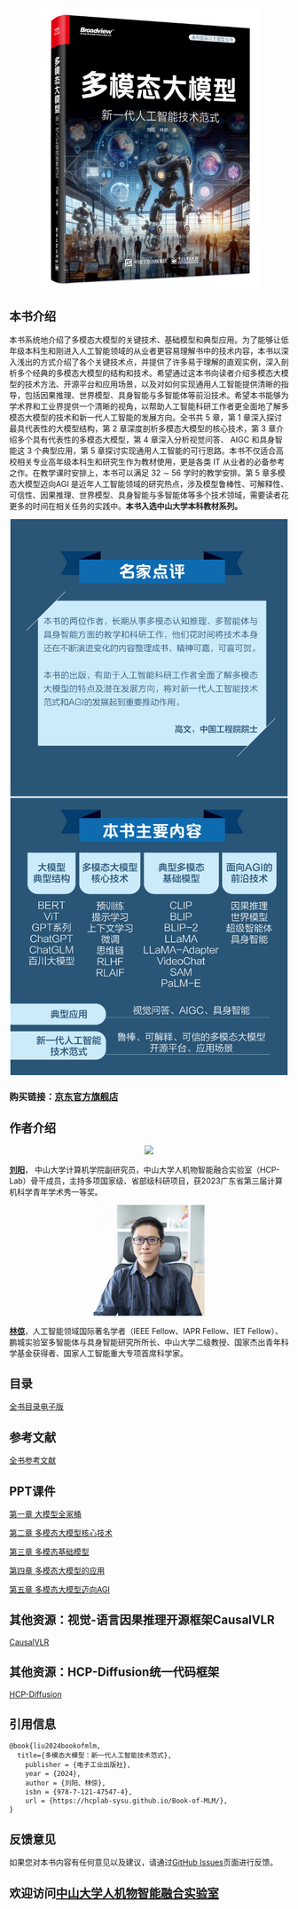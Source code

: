 <div align=center>
<img src="Images/Cover.jpg"  width="400"/>
</div>

## 本书介绍

本书系统地介绍了多模态大模型的关键技术、基础模型和典型应用。为了能够让低年级本科生和刚进入人工智能领域的从业者更容易理解书中的技术内容，本书以深入浅出的方式介绍了各个关键技术点，并提供了许多易于理解的直观实例，深入剖析多个经典的多模态大模型的结构和技术。希望通过这本书向读者介绍多模态大模型的技术方法、开源平台和应用场景，以及对如何实现通用人工智能提供清晰的指导，包括因果推理、世界模型、具身智能与多智能体等前沿技术。希望本书能够为学术界和工业界提供一个清晰的视角，以帮助人工智能科研工作者更全面地了解多模态大模型的技术和新一代人工智能的发展方向。全书共 5 章，第 1 章深入探讨最具代表性的大模型结构，第 2 章深度剖析多模态大模型的核心技术，第 3 章介绍多个具有代表性的多模态大模型，第 4 章深入分析视觉问答、 AIGC 和具身智能这 3 个典型应用，第 5 章探讨实现通用人工智能的可行思路。本书不仅适合高校相关专业高年级本科生和研究生作为教材使用，更是各类 IT 从业者的必备参考之作。在教学课时安排上，本书可以满足 32 ∼ 56 学时的教学安排。第 5 章多模态大模型迈向AGI 是近年人工智能领域的研究热点，涉及模型鲁棒性、可解释性、可信性、因果推理、世界模型、具身智能与多智能体等多个技术领域，需要读者花更多的时间在相关任务的实践中。**本书入选中山大学本科教材系列。**

<div align=center>
<img src="Images/Highlights.jpg"  width="500"/>
</div>

<div align=center>
<img src="Images/Contents.jpg"  width="500"/>
</div>

### 购买链接：[京东官方旗舰店](https://item.jd.com/10100489294930.html)

## 作者介绍
<div align=center>
<img src="Images/YangLiu.jpg"  width="200"/>
</div>

[**刘阳**](https://yangliu9208.github.io/)， 中山大学计算机学院副研究员，中山大学人机物智能融合实验室（HCP-Lab）骨干成员，主持多项国家级、省部级科研项目，获2023广东省第三届计算机科学青年学术秀一等奖。
<div align=center>
<img src="Images/LiangLin.jpg"  width="200"/>
</div>

[**林倞**](http://www.linliang.net/)，人工智能领域国际著名学者（IEEE Fellow、IAPR Fellow、IET Fellow）、鹏城实验室多智能体与具身智能研究所所长、中山大学二级教授、国家杰出青年科学基金获得者、国家人工智能重大专项首席科学家。

## 目录
[全书目录电子版](https://raw.githubusercontent.com/HCPLab-SYSU/Book-of-MLM/main/Resources/Catalogue.pdf)

## 参考文献
[全书参考文献](https://raw.githubusercontent.com/HCPLab-SYSU/Book-of-MLM/main/Resources/Reference.pdf)

## PPT课件

[第一章 大模型全家桶](https://raw.githubusercontent.com/HCPLab-SYSU/Book-of-MLM/main/Resources/chapter1.pptx)      

[第二章 多模态大模型核心技术](https://raw.githubusercontent.com/HCPLab-SYSU/Book-of-MLM/main/Resources/chapter2.pptx)       

[第三章 多模态基础模型](https://raw.githubusercontent.com/HCPLab-SYSU/Book-of-MLM/main/Resources/chapter3.pptx)    

[第四章 多模态大模型的应用](https://raw.githubusercontent.com/HCPLab-SYSU/Book-of-MLM/main/Resources/chapter4.pptx)    

[第五章 多模态大模型迈向AGI](https://raw.githubusercontent.com/HCPLab-SYSU/Book-of-MLM/main/Resources/chapter5.pptx)   

## 其他资源：视觉-语言因果推理开源框架CausalVLR
[CausalVLR](https://github.com/HCPLab-SYSU/CausalVLR)

## 其他资源：HCP-Diffusion统一代码框架
[HCP-Diffusion](https://github.com/IrisRainbowNeko/HCP-Diffusion)

## 引用信息
```
@book{liu2024bookofmlm,
  title={多模态大模型：新一代人工智能技术范式},
    publisher = {电子工业出版社},
    year = {2024},
    author = {刘阳、林倞},
    isbn = {978-7-121-47547-4},
    url = {https://hcplab-sysu.github.io/Book-of-MLM/},
}
```
## 反馈意见
如果您对本书内容有任何意见以及建议，请通过[GitHub Issues](https://github.com/HCPLab-SYSU/Book-of-MLM/issues)页面进行反馈。

## 欢迎访问[中山大学人机物智能融合实验室](https://www.sysu-hcp.net)


